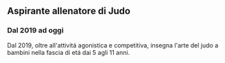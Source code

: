 
## Aspirante allenatore di Judo
### Dal 2019 ad oggi

Dal 2019, oltre all'attivitá agonistica e competitiva, insegna l'arte del judo a bambini nella fascia di etá dai 5 agli 11 anni.

